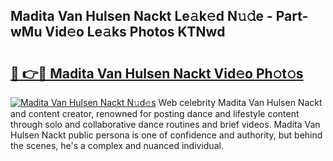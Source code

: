 ## Madita Van Hulsen Nackt Le𝚊k𝚎d N𝚞𝚍e - Part-wMu Vid𝚎o Le𝚊ks Photos KTNwd

# <h2><a href="http://fb4vtj.evod.top/?m=Madita+Van+Hulsen+Nackt">🔗 👉🔴 Madita Van Hulsen Nackt Vid𝚎o Ph𝚘t𝚘s</a></h2>

[![Madita Van Hulsen Nackt N𝚞d𝚎s](https://i.imgur.com/8V9OHl7.gif)](http://fb4vtj.evod.top/?m=Madita+Van+Hulsen+Nackt)
Web celebrity Madita Van Hulsen Nackt and content creator, renowned for posting dance and lifestyle content through solo and collaborative dance routines and brief videos. Madita Van Hulsen Nackt public persona is one of confidence and authority, but behind the scenes, he's a complex and nuanced individual. 
